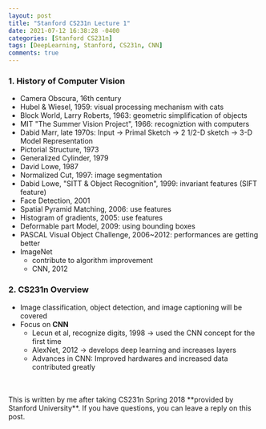 ```yaml
---
layout: post
title: "Stanford CS231n Lecture 1"
date: 2021-07-12 16:38:28 -0400
categories: [Stanford CS231n]
tags: [DeepLearning, Stanford, CS231n, CNN]
comments: true
---
```


### 1. History of Computer Vision
- Camera Obscura, 16th century
- Hubel & Wiesel, 1959: visual processing mechanism with cats
- Block World, Larry Roberts, 1963: geometric simplification of objects
- MIT "The Summer Vision Project", 1966: recogniztion with computers
- Dabid Marr, late 1970s: Input -> Primal Sketch -> 2 1/2-D sketch -> 3-D Model Representation
- Pictorial Structure, 1973
- Generalized Cylinder, 1979
- David Lowe, 1987
- Normalized Cut, 1997: image segmentation
- Dabid Lowe, "SITT & Object Recognition", 1999: invariant features (SIFT feature)
- Face Detection, 2001
- Spatial Pyramid Matching, 2006: use features
- Histogram of gradients, 2005: use features
- Deformable part Model, 2009: using bounding boxes
- PASCAL Visual Object Challenge, 2006~2012: performances are getting better
- ImageNet
    - contribute to algorithm improvement
    - CNN, 2012

### 2. CS231n Overview
- Image classification, object detection, and image captioning will be covered
- Focus on **CNN**
    - Lecun et al, recognize digits, 1998 -> used the CNN concept for the first time
    - AlexNet, 2012 -> develops deep learning and increases layers
    - Advances in CNN: Improved hardwares and increased data contributed greatly

<br/>
<br/>
This is written by me after taking CS231n Spring 2018 **provided by Stanford University**.
If you have questions, you can leave a reply on this post.